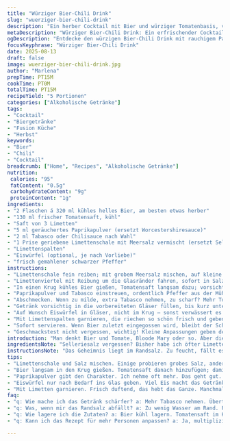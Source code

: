 ```yaml
---
title: "Würziger Bier-Chili Drink"
slug: "wuerziger-bier-chili-drink"
description: "Ein herber Cocktail mit Bier und würziger Tomatenbasis, verfeinert durch Limette und Tabasco. Leicht veränderte Mengen und Zutaten, die das Geschmackserlebnis neu interpretieren. Mit geräuchertem Paprikapulver ersetzt man Worcestershiresauce. Anstelle von Selleriesalz nimmt man geriebene Limettenschale und Meersalz. Das Timing bleibt locker, die Küche riecht nach Zitrus, Schärfe und Malz. Schnelle Zubereitung; intensive Aromen, vielseitig und locker zu variieren. Ein erfrischender, pikant-milden Drink, den man so schnell nicht vergisst. Perfekt für spontane Abende, wenn der Herbstwind reinzieht."
metaDescription: "Würziger Bier-Chili Drink: Ein erfrischender Cocktail mit Bier, Tomatenbasis und Limette, perfekt für entspannte Herbstabende."
ogDescription: "Entdecke den würzigen Bier-Chili Drink mit rauchigem Paprika und frischen Limetten, der jeden Abend zum besonderen Erlebnis macht."
focusKeyphrase: "Würziger Bier-Chili Drink"
date: 2025-08-13
draft: false
image: wuerziger-bier-chili-drink.jpg
author: "Marlena"
prepTime: PT15M
cookTime: PT0M
totalTime: PT15M
recipeYield: "5 Portionen"
categories: ["Alkoholische Getränke"]
tags:
- "Cocktail"
- "Biergetränke"
- "Fusion Küche"
- "Herbst"
keywords:
- "Bier"
- "Chili"
- "Cocktail"
breadcrumb: ["Home", "Recipes", "Alkoholische Getränke"]
nutrition: 
 calories: "95"
 fatContent: "0.5g"
 carbohydrateContent: "9g"
 proteinContent: "1g"
ingredients:
- "2 Flaschen á 320 ml kühles helles Bier, am besten etwas herber"
- "130 ml frischer Tomatensaft, kühl"
- "Saft von 3 Limetten"
- "5 ml geräuchertes Paprikapulver (ersetzt Worcestershiresauce)"
- "2 ml Tabasco oder Chilisauce nach Wahl"
- "1 Prise geriebene Limettenschale mit Meersalz vermischt (ersetzt Selleriesalz)"
- "Limettenspalten"
- "Eiswürfel (optional, je nach Vorliebe)"
- "frisch gemahlener schwarzer Pfeffer"
instructions:
- "Limettenschale fein reiben; mit grobem Meersalz mischen, auf kleine Teller geben."
- "Limettenviertel mit Reibung um die Glasränder fahren, sofort in Salz drucken, bis die Umrandung hält; gut andrücken."
- "In einen Krug kühles Bier gießen, Tomatensaft langsam dazu; vorsichtig rühren, nicht schäumen lassen."
- "Paprikapulver und Tabasco einstreuen, ordentlich Pfeffer aus der Mühle drauf, nochmal kurz vermengen."
- "Abschmecken. Wenn zu milde, extra Tabasco nehmen, zu scharf? Mehr Tomate hilft."
- "Getränk vorsichtig in die vorbereiteten Gläser füllen, bis kurz unter den Rand."
- "Auf Wunsch Eiswürfel in Gläser, nicht im Krug – sonst verwässert es schnell."
- "Mit Limettenspalten garnieren, die riechen so schön frisch und geben einen Hauch Extra."
- "Sofort servieren. Wenn Bier zuletzt eingegossen wird, bleibt der Schaum atmend, nicht platt."
- "Geschmackstest nicht vergessen, wichtig! Kleine Anpassungen geben den Ton an. Besser zu wenig Würze als zu viel."
introduction: "Man denkt Bier und Tomate, Bloode Mary oder so. Aber diese Mischung hier, mit rauchigem Paprika und kühlem Bier, zeigt: Einfach heißt nicht langweilig. Die Limettenrand-Routine habe ich in unzähligen Versuchen optimiert. Nicht zu nass, sonst löst sich der Rand auf. Grünes Meersalz mit geriebener Limettenschale rundet ab, ersetzt Selleriesalz, das ich manchmal nicht da habe. Tabasco dosieren, immer wieder prüfen, zu viel zerstört die Frische. Eiswürfel nicht ins Ganze schütten, frieren den Geschmack schnell ein. Schnelle Zubereitung – so habe ich gelernt, mit wenig Aufwand maximale Wirkung. Würzig, frisch, mit Herbheit und dieser leichter Zitrusbiss, der den Herbstabend einfängt. Unaufgeregt, aber nicht unscheinbar."
ingredientsNote: "Selleriesalz vergessen? Bisher habe ich öfter Limettenschale mit Meersalz gemischt, gibt diesen frischen, leicht bitteren Kick, der das Ganze lebendig macht. Worcestershiresauce ist klasse, aber rauchiges Paprikapulver gibt den Würzspeck-Charakter. Nutzt saisonale Biere, am liebsten herbe Lager oder Pils mit deutlicher Note, kein süßer Kram. Tomatensaft am besten frisch oder Qualitätsware ohne Zuckerzusatz, damit kein künstlicher Nachgeschmack stört. Limetten sollten fest sein, nicht durchweicht – Zitrusextrakt hebt die Säure und Aroma klasse an. Eiswürfel nur bei schneller Kühlung, sonst lieber nur kühles Bier nehmen."
instructionsNote: "Das Geheimnis liegt im Randsalz. Zu feucht, fällt es ab, zu trocken haftet es kaum. Vorsichtig die Limetten vierteln, um den Rand zu befeuchten, nicht zu viel Saft. Salzplatte bereithalten, sofort drücken. Den Tomatensaft langsam ins Bier einschenken, um übermäßiges Schäumen zu verhindern. Rühren mit Löffel vorsichtig, sanft, sonst zerplatzt die Kohlensäure. Der Pfeffer frisch gemahlen, scharf aber nicht dominant. Manchmal lasse ich Tabasco weg, ersetze durch milde Chilipaste, wenn Gäste empfindlich sind. Eis erst ins Glas, niemals ins Ganze, sonst Wasser im Würzcharakter. Sofort serviert, sonst schlägt der Schaum nach unten und alles wird flach. Das Muster einstudieren, spendiert Zeit für den Abend und verhindert böse Überraschungen."
tips:
- "Limettenschale und Salz mischen. Einige probieren grobes Salz, andere feines. Wichtig ist, dass das Salz nicht zu nass ist. Andernfalls hält es nicht am Glasrand."
- "Bier langsam in den Krug gießen. Tomatensaft danach hinzufügen; damit kein Schaum entsteht. Zügig rühren aber sanft. Übertreib es nicht, sonst wird's schaumig."
- "Paprikapulver gibt den Charakter. Ich nehme oft mehr. Das geht gut. Tabasco variieren, je nach Gästen. Sie mögen es unterschiedlich. Schärfe ist variabel."
- "Eiswürfel nur nach Bedarf ins Glas geben. Viel Eis macht das Getränk schnell wässrig. Und der Geschmack wird verwässert. Schmecke итог."
- "Mit Limetten garnieren. Frisch duftend, das hebt das Ganze. Manchmal etwas Zeste zusätzlich, gibt den Extra-Kick. Limettensaft leicht hinzufügen. Jeder mag's anders."
faq:
- "q: Wie mache ich das Getränk schärfer? a: Mehr Tabasco nehmen. Übertreib's nicht. Schmecke zwischen den Schritten ab. Zu scharf? Mehr Tomatensaft."
- "q: Was, wenn mir das Randsalz abfällt? a: Zu wenig Wasser am Rand. Probier's nochmal. Mische das Salz anders, vielleicht mehr Limetten. Teste."
- "q: Wie lagere ich die Zutaten? a: Bier kühl lagern. Tomatensaft im Kühlschrank. Limetten auch kühl. Falls gewünscht, Trinkglas für eine Weile im Eis."
- "q: Kann ich das Rezept für mehr Personen anpassen? a: Ja, multipliziere die Zutaten. Zähle die Flaschen. Menge anpassen. Schmecken und anpassen, nie schüchtern."

---
```

